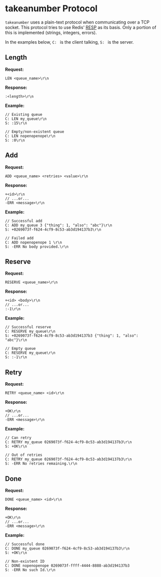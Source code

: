 # takeanumber Protocol

`takeanumber` uses a plain-text protocol when communicating over a TCP socket.
This protocol tries to use Redis' [RESP](http://redis.io/topics/protocol) as
its basis. Only a portion of this is implemented (strings, integers, errors).

In the examples below, ``C: `` is the client talking, ``S: `` is the server.

## Length

**Request:**

    LEN <queue_name>\r\n

**Response:**

    :<length>\r\n

**Example:**

    // Existing queue
    C: LEN my_queue\r\n
    S: :15\r\n

    // Empty/non-existent queue
    C: LEN nopenopenope\r\n
    S: :0\r\n


## Add

**Request:**

    ADD <queue_name> <retries> <value>\r\n

**Response:**

    +<id>\r\n
    // ...or...
    -ERR <message>\r\n

**Example:**

    // Successful add
    C: ADD my_queue 3 {"thing": 1, "also": "abc"}\r\n
    S: +0269073f-f624-4cf9-8c53-ab3d194137b3\r\n

    // Failed add
    C: ADD nopenopenope 1 \r\n
    S: -ERR No body provided.\r\n

## Reserve

**Request:**

    RESERVE <queue_name>\r\n

**Response:**

    +<id> <body>\r\n
    // ...or...
    :-1\r\n

**Example:**

    // Successful reserve
    C: RESERVE my_queue\r\n
    S: +0269073f-f624-4cf9-8c53-ab3d194137b3 {"thing": 1, "also": "abc"}\r\n

    // Empty queue
    C: RESERVE my_queue\r\n
    S: :-1\r\n

## Retry

**Request:**

    RETRY <queue_name> <id>\r\n

**Response:**

    +OK\r\n
    // ...or...
    -ERR <message>\r\n

**Example:**

    // Can retry
    C: RETRY my_queue 0269073f-f624-4cf9-8c53-ab3d194137b3\r\n
    S: +OK\r\n

    // Out of retries
    C: RETRY my_queue 0269073f-f624-4cf9-8c53-ab3d194137b3\r\n
    S: -ERR No retries remaining.\r\n

## Done

**Request:**

    DONE <queue_name> <id>\r\n

**Response:**

    +OK\r\n
    // ...or...
    -ERR <message>\r\n

**Example:**

    // Successful done
    C: DONE my_queue 0269073f-f624-4cf9-8c53-ab3d194137b3\r\n
    S: +OK\r\n

    // Non-existent ID
    C: DONE nopenopenope 0269073f-ffff-4444-8888-ab3d194137b3
    S: -ERR No such Id.\r\n
